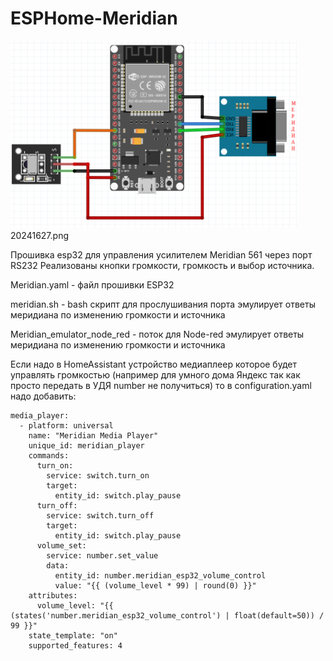 # ESPHome-Meridian
<img src="20241627.png" height="300">
20241627.png

Прошивка esp32 для управления усилителем Meridian 561 через порт RS232
Реализованы кнопки громкости, громкость и выбор источника.

Meridian.yaml - файл прошивки ESP32

meridian.sh - bash скрипт для прослушивания порта эмулирует ответы меридиана по изменению громкости и источника

Meridian_emulator_node_red - поток для Node-red эмулирует ответы меридиана по изменению громкости и источника

Если надо в HomeAssistant устройство медиаплеер которое будет управлять громкостью (например для умного дома Яндекс так как просто передать в УДЯ number не получиться) то в configuration.yaml надо добавить:
```
media_player:
  - platform: universal
    name: "Meridian Media Player"
    unique_id: meridian_player
    commands:
      turn_on:
        service: switch.turn_on
        target:
          entity_id: switch.play_pause
      turn_off:
        service: switch.turn_off
        target:
          entity_id: switch.play_pause
      volume_set:
        service: number.set_value
        data:
          entity_id: number.meridian_esp32_volume_control
          value: "{{ (volume_level * 99) | round(0) }}"
    attributes:
      volume_level: "{{ (states('number.meridian_esp32_volume_control') | float(default=50)) / 99 }}"
    state_template: "on"
    supported_features: 4
```
